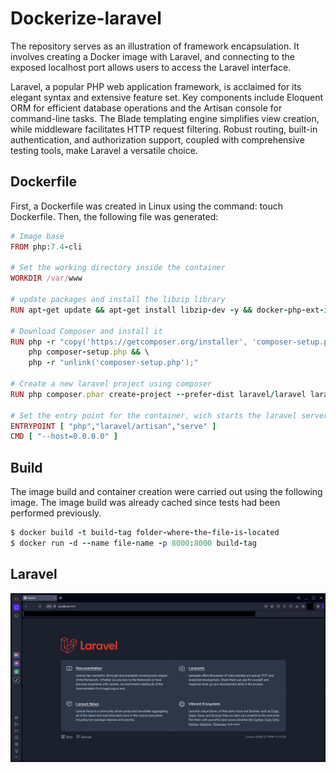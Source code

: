 # Dockerize-laravel

The repository serves as an illustration of framework encapsulation. It involves creating a Docker image with Laravel, and connecting to the exposed localhost port allows users to access the Laravel interface.

Laravel, a popular PHP web application framework, is acclaimed for its elegant syntax and extensive feature set. Key components include Eloquent ORM for efficient database operations and the Artisan console for command-line tasks. The Blade templating engine simplifies view creation, while middleware facilitates HTTP request filtering. Robust routing, built-in authentication, and authorization support, coupled with comprehensive testing tools, make Laravel a versatile choice.

## Dockerfile
First, a Dockerfile was created in Linux using the command: touch Dockerfile. Then, the following file was generated: 
```ruby
# Image base
FROM php:7.4-cli

# Set the working directory inside the container
WORKDIR /var/www

# update packages and install the libzip library
RUN apt-get update && apt-get install libzip-dev -y && docker-php-ext-install zip

# Download Composer and install it
RUN php -r "copy('https://getcomposer.org/installer', 'composer-setup.php');" && \
	php composer-setup.php && \
	php -r "unlink('composer-setup.php');"

# Create a new laravel project using composer
RUN php composer.phar create-project --prefer-dist laravel/laravel laravel

# Set the entry point for the container, wich starts the laravel server
ENTRYPOINT [ "php","laravel/artisan","serve" ]
CMD [ "--host=0.0.0.0" ]
```

## Build
The image build and container creation were carried out using the following image. The image build was already cached since tests had been performed previously.
```ruby
$ docker build -t build-tag folder-where-the-file-is-located
$ docker run -d --name file-name -p 8000:8000 build-tag
```

## Laravel
![Texto Alternativo](https://github.com/JoaoFrancisco11/dockerize-laravel/blob/main/Laravel.png)



